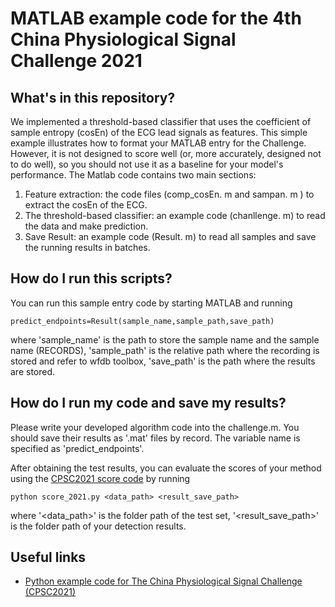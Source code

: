 # MATLAB example code for the 4th China Physiological Signal Challenge 2021

## What's in this repository?
We implemented a threshold-based classifier that uses the coefficient of sample entropy (cosEn) of the ECG lead signals as features. This simple example illustrates how to format your MATLAB entry for the Challenge. However, it is not designed to score well (or, more accurately, designed not to do well), so you should not use it as a baseline for your model's performance.
The Matlab code contains two main sections:
1. Feature extraction: the code files (comp_cosEn. m and sampan. m ) to extract the cosEn of the ECG.
2. The threshold-based classifier: an example code (chanllenge. m) to read the data and make prediction.
3. Save Result: an example code (Result. m) to read all samples and save the running results in batches.

## How do I run this scripts?
You can run this sample entry code by starting MATLAB and running

    predict_endpoints=Result(sample_name,sample_path,save_path)

where 'sample_name' is the path to store the sample name and the sample name (RECORDS), 'sample_path' is the relative path where the recording is stored and refer to wfdb toolbox, 'save_path' is the path where the results are stored.

## How do I run my code and save my results?
Please write your developed algorithm code into the challenge.m. You should save their results as '.mat' files by record. The variable name is specified as 'predict_endpoints'.

After obtaining the test results, you can evaluate the scores of your method using the [CPSC2021 score code](https://github.com/CPSC-Committee/cpsc2021-python-entry) by running

    python score_2021.py <data_path> <result_save_path>

where '<data_path>' is the folder path of the test set, '<result_save_path>' is the folder path of your detection results.

## Useful links

- [Python example code for The China Physiological Signal Challenge (CPSC2021)](https://github.com/CPSC-Committee/cpsc2021-python-entry)